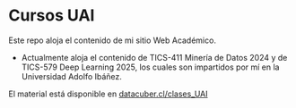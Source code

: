 # Cursos UAI

Este repo aloja el contenido de mi sitio Web Académico.

* Actualmente aloja el contenido de TICS-411 Minería de Datos 2024 y de TICS-579 Deep Learning 2025, los cuales son impartidos por mí en la Universidad Adolfo Ibáñez.

El material está disponible en [datacuber.cl/clases_UAI](https://datacuber.cl/clases_UAI/)
